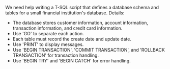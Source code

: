 ﻿
We need help writing a T-SQL script that defines a database schema and tables for a small financial institution's database. 
Details:
- The database stores customer information, account information, transaction information, and credit card information.
- Use 'GO' to separate each action.
- Each table must record the create date and update date.
- Use 'PRINT' to display messages.
- Use 'BEGIN TRANSACTION', 'COMMIT TRANSACTION', and 'ROLLBACK TRANSACTION' for transaction handling.
- Use 'BEGIN TRY' and 'BEGIN CATCH' for error handling.



